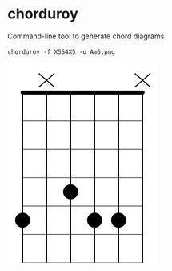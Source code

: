 # chorduroy

Command-line tool to generate chord diagrams


```shell
chorduroy -f X554X5 -o Am6.png
```

![](./demo.png)
